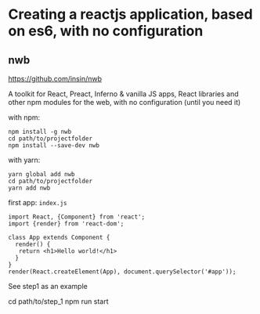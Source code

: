 # Creating a reactjs application, based on es6, with no configuration

## nwb

https://github.com/insin/nwb

A toolkit for React, Preact, Inferno & vanilla JS apps, React libraries and other npm modules for the web, with no configuration (until you need it)

with npm:

    npm install -g nwb
    cd path/to/projectfolder
    npm install --save-dev nwb

with yarn:

    yarn global add nwb
    cd path/to/projectfolder
    yarn add nwb

first app:
`index.js`

    import React, {Component} from 'react';
    import {render} from 'react-dom';

    class App extends Component {
      render() {
       return <h1>Hello world!</h1>
      }
    }
    render(React.createElement(App), document.querySelector('#app'));


See step1 as an example

  cd path/to/step_1
  npm run start
